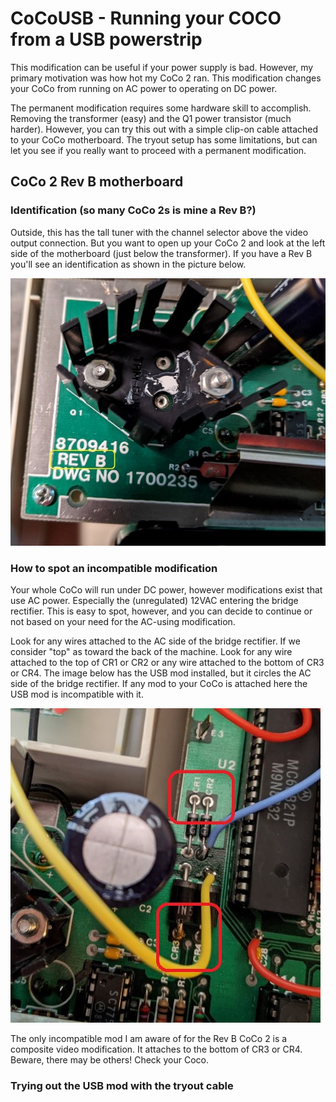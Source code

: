 # CoCoUSB - Running your COCO from a USB powerstrip

This modification can be useful if your power supply is bad. However, my
primary motivation was how hot my CoCo 2 ran. This modification changes your
CoCo from running on AC power to operating on DC power.

The permanent modification requires some hardware skill to accomplish.
Removing the transformer (easy) and the Q1 power transistor (much harder).
However, you can try this out with a simple clip-on cable attached to your CoCo
motherboard. The tryout setup has some limitations, but can let you see if you
really want to proceed with a permanent modification.

## CoCo 2 Rev B motherboard

### Identification (so many CoCo 2s is mine a Rev B?)
Outside, this has the tall tuner with the channel selector above the video
output connection. But you want to open up your CoCo 2 and look at the left
side of the motherboard (just below the transformer). If you have a Rev B
you'll see an identification as shown in the picture below.

!["CoCo 2 Rev B Motherboard Identification](../etc/images/coco2_rev_b_board_id.jpg?raw=true "CoCo 2 Rev B Motherboard Identification")

### How to spot an incompatible modification

Your whole CoCo will run under DC power, however modifications exist that use
AC power. Especially the (unregulated) 12VAC entering the bridge rectifier.
This is easy to spot, however, and you can decide to continue or not based on
your need for the AC-using modification.

Look for any wires attached to the AC side of the bridge rectifier. If we
consider "top" as toward the back of the machine. Look for any wire attached to
the top of CR1 or CR2 or any wire attached to the bottom of CR3 or CR4. The
image below has the USB mod installed, but it circles the AC side of the bridge
rectifier. If any mod to your CoCo is attached here the USB mod is incompatible
with it.

!["CoCo 2 Rev B Incompatible Mods](../etc/images/coco2_rev_b_incompatible_mods.jpg?raw=true "CoCo 2 Rev B Incompatible Mods")

The only incompatible mod I am aware of for the Rev B CoCo 2 is a composite
video modification. It attaches to the bottom of CR3 or CR4. Beware, there may
be others! Check your Coco.

### Trying out the USB mod with the tryout cable
